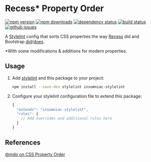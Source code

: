# Recess\* Property Order

[![npm version][npm-img]][npm-url]
[![npm downloads][npm-dls]][npm-url]
[![dependency status][david-img]][david-url]
[![build status][travis-img]][travis-url]
[![github issues][issues-img]][issues-url]

A [Stylelint][] config that sorts CSS properties the way [Recess][] did and
Bootstrap [did][]/[does][].

\*With some modifications & additions for modern properties.

## Usage

1.  Add [stylelint][] and this package to your project:  
    ```sh
    npm install --save-dev stylelint insomniac-stylelint
    ```
2.  Configure your stylelint configuration file to extend this package:  
    ```js
    {
      "extends": "insomniac-stylelint",
      "rules": {
        // Add overrides and additional rules here
      }
    }
    ```

## References

[@mdo on CSS Property Order][mdo-order]

[npm-url]: https://www.npmjs.com/package/insomniac-stylelint

[npm-img]: https://img.shields.io/npm/v/insomniac-stylelint.svg?style=flat-square

[npm-dls]: https://img.shields.io/npm/dt/insomniac-stylelint.svg?style=flat-square

[david-url]: https://david-dm.org/stormwarning/insomniac-stylelint

[david-img]: https://img.shields.io/david/stormwarning/insomniac-stylelint.svg?style=flat-square

[travis-url]: https://travis-ci.org/stormwarning/insomniac-stylelint

[travis-img]: https://img.shields.io/travis/stormwarning/insomniac-stylelint.svg?style=flat-square

[issues-url]: https://github.com/stormwarning/insomniac-stylelint/issues

[issues-img]: https://img.shields.io/github/issues/stormwarning/insomniac-stylelint.svg?style=flat-square

[stylelint]: https://github.com/stylelint/stylelint

[recess]: https://github.com/twitter/recess/blob/29bccc870b7b4ccaa0a138e504caf608a6606b59/lib/lint/strict-property-order.js

[did]: https://github.com/twbs/bootstrap/blob/f58997a0dae54dc98d11892afef9acb85bdc6a1e/.scss-lint.yml#L136

[does]: https://github.com/twbs/bootstrap/blob/ba878eb542ab6c04786741569ba089d02e9bea46/.stylelintrc#L36

[mdo-order]: http://markdotto.com/2011/11/29/css-property-order/
